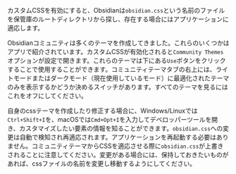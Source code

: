 カスタムCSSを有効にすると、Obsidianは`obsidian.css`という名前のファイルを保管庫のルートディレクトリから探し、存在する場合にはアプリケーションに適応します。

Obsidianコミュニティは多くのテーマを作成してきました。これらのいくつかはアプリで紹介されています。カスタムCSSが有効化されると`Community Themes` オプションが設定で開きます。これらのテーマは下にある`Use`ボタンをクリックすることで使用することができます。コミュニティテーマタブの右上には、ライトモードまたはダークモード（現在使用しているモード）に最適化されたテーマのみを表示するかどうか決めるスイッチがあります。すべてのテーマを見るにはこれをオフにしてください。

自身のcssテーマを作成したり修正する場合に、Windows/Linuxでは`Ctrl+Shift+I`を、macOSでは`Cmd+Opt+I`を入力してデベロッパーツールを開き、カスタマイズしたい要素の情報を知ることができます。`obsidian.css`への変更は自動で検知され再適応されます。アプリケーションを再起動する必要はありません。コミュニティテーマからCSSを適応させる際に`obsidian.css`が上書きされることに注意してください。変更がある場合には、保持しておきたいものがあれば、cssファイルの名前を変更し移動するようにしてください。